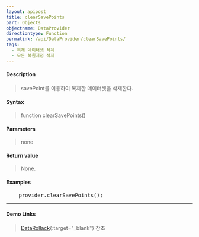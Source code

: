 ```yaml
---
layout: apipost
title: clearSavePoints
part: Objects
objectname: DataProvider
directiontype: Function
permalink: /api/DataProvider/clearSavePoints/
tags:
  - 복제 데이터셋 삭제
  - 모든 복원지점 삭제
---
```


#### Description

> savePoint를 이용하여 복제한 데이터셋을 삭제한다.
> 

#### Syntax

> function clearSavePoints()

#### Parameters

> none

#### Return value

> None.

#### Examples 

<pre class="prettyprint">
    provider.clearSavePoints();
</pre>

---

#### Demo Links

> [DataRollack](http://demo.realgrid.com/Demo/DataRollback){:target="_blank"} 참조